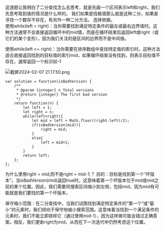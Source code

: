 这道题让我明白了二分查找怎么去思考，就是先画一个区间表示left和right，我们先思考取到值的情况是什么样的。 我们如果是找极值那么就是这种二分，如果是寻找一个数存不存在，有另外一种二分方法。
选择依据。   
使用while(left < right)：当你需要找到满足特定条件的最左或最右边界值时。这种方法通常不会直接返回循环中的mid值，而是在循环结束后返回left或right（或它们的某个变形），因为我们关注的是区间的边界而不是中间值。    

使用while(left <= right)：当你需要在排序数组中查找特定值的索引时。这种方法适合直接返回找到的目标值的索引mid，如果循环结束没有找到，则表示目标值不存在，通常返回一个标识如-1     

![截屏2024-02-07 21.17.50.png](https://img.xwyue.com/i/2024/02/08/65c3f3fb1a006.png)
```code
var solution = function(isBadVersion) {
    /**
     * @param {integer} n Total versions
     * @return {integer} The first bad version
     */
    return function(n) {
        let left = 1;
        let right = n;
        while(left<right){
            let mid = left + Math.floor((right-left)/2);
            if(isBadVersion(mid)){
                right = mid;
            }
            else{
                left = mid+1;
            }
        }
        return left;
    };
};
```


为什么使用right = mid;而不是right = mid-1;？
目的：目标是找到第一个“坏版本”。当isBadVersion(mid)返回true时，这意味着第一个坏版本位于mid或mid之前的某个位置。因此，我们需要将搜索区间缩小到左侧，包括mid，因为mid有可能就是我们要找的第一个坏版本。

保守缩小范围：在二分查找中，当我们试图找到满足特定条件的“第一个”或“最小”的元素时，我们倾向于保守地缩小搜索范围。这意味着当找到一个满足条件的元素时，我们不能立即排除它（通过使用mid-1），因为这样做可能会错过正确答案。相反，我们更新right为mid，从而在下一次迭代中仍然考虑这个位置。   


